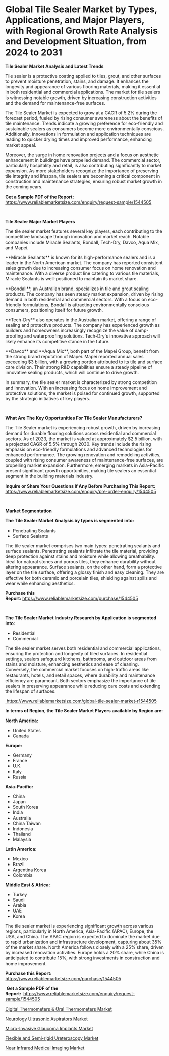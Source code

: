 <p><h1>Global Tile Sealer Market by Types, Applications, and Major Players, with Regional Growth Rate Analysis and Development Situation, from 2024 to 2031</h1></p><p><strong>Tile Sealer Market Analysis and Latest Trends</strong></p>
<p><p>Tile sealer is a protective coating applied to tiles, grout, and other surfaces to prevent moisture penetration, stains, and damage. It enhances the longevity and appearance of various flooring materials, making it essential in both residential and commercial applications. The market for tile sealers is witnessing notable growth, driven by increasing construction activities and the demand for maintenance-free surfaces.</p><p>The Tile Sealer Market is expected to grow at a CAGR of 5.2% during the forecast period, fueled by rising consumer awareness about the benefits of tile maintenance. Trends indicate a growing preference for eco-friendly and sustainable sealers as consumers become more environmentally conscious. Additionally, innovations in formulation and application techniques are leading to quicker drying times and improved performance, enhancing market appeal.</p><p>Moreover, the surge in home renovation projects and a focus on aesthetic enhancement in buildings have propelled demand. The commercial sector, particularly hospitality and retail, is also contributing significantly to market expansion. As more stakeholders recognize the importance of preserving tile integrity and lifespan, tile sealers are becoming a critical component in construction and maintenance strategies, ensuring robust market growth in the coming years.</p></p>
<p><strong>Get a Sample PDF of the Report:&nbsp;</strong> <a href="https://www.reliablemarketsize.com/enquiry/request-sample/1544505?utm_campaign=1167&utm_medium=2&utm_source=Github&utm_content=ia&utm_term=08112024&utm_id=tile-sealer">https://www.reliablemarketsize.com/enquiry/request-sample/1544505</a></p>
<p>&nbsp;</p>
<p><strong>Tile Sealer Major Market Players</strong></p>
<p><p>The tile sealer market features several key players, each contributing to the competitive landscape through innovation and market reach. Notable companies include Miracle Sealants, Bondall, Tech-Dry, Davco, Aqua Mix, and Mapei.</p><p>**Miracle Sealants** is known for its high-performance sealers and is a leader in the North American market. The company has reported consistent sales growth due to increasing consumer focus on home renovation and maintenance. With a diverse product line catering to various tile materials, Miracle Sealants is well-positioned to maintain its market share.</p><p>**Bondall**, an Australian brand, specializes in tile and grout sealing products. The company has seen steady market expansion, driven by rising demand in both residential and commercial sectors. With a focus on eco-friendly formulations, Bondall is attracting environmentally conscious consumers, positioning itself for future growth.</p><p>**Tech-Dry** also operates in the Australian market, offering a range of sealing and protective products. The company has experienced growth as builders and homeowners increasingly recognize the value of damp-proofing and waterproofing solutions. Tech-Dry's innovative approach will likely enhance its competitive stance in the future.</p><p>**Davco** and **Aqua Mix**, both part of the Mapei Group, benefit from the strong brand reputation of Mapei. Mapei reported annual sales exceeding $3 billion, with a growing portion attributed to its tile and surface care division. Their strong R&D capabilities ensure a steady pipeline of innovative sealing products, which will continue to drive growth.</p><p>In summary, the tile sealer market is characterized by strong competition and innovation. With an increasing focus on home improvement and protective solutions, the market is poised for continued growth, supported by the strategic initiatives of key players.</p></p>
<p>&nbsp;</p>
<p><strong>What Are The Key Opportunities For Tile Sealer Manufacturers?</strong></p>
<p><p>The Tile Sealer market is experiencing robust growth, driven by increasing demand for durable flooring solutions across residential and commercial sectors. As of 2023, the market is valued at approximately $2.5 billion, with a projected CAGR of 5.5% through 2030. Key trends include the rising emphasis on eco-friendly formulations and advanced technologies for enhanced performance. The growing renovation and remodeling activities, coupled with rising consumer awareness of maintenance-free surfaces, are propelling market expansion. Furthermore, emerging markets in Asia-Pacific present significant growth opportunities, making tile sealers an essential segment in the building materials industry.</p></p>
<p><strong>Inquire or Share Your Questions If Any Before Purchasing This Report:</strong> <a href="https://www.reliablemarketsize.com/enquiry/pre-order-enquiry/1544505?utm_campaign=1167&utm_medium=2&utm_source=Github&utm_content=ia&utm_term=08112024&utm_id=tile-sealer">https://www.reliablemarketsize.com/enquiry/pre-order-enquiry/1544505</a></p>
<p>&nbsp;</p>
<p><strong>Market Segmentation</strong></p>
<p><strong>The Tile Sealer Market Analysis by types is segmented into:</strong></p>
<p><ul><li>Penetrating Sealants</li><li>Surface Sealants</li></ul></p>
<p><p>The tile sealer market comprises two main types: penetrating sealants and surface sealants. Penetrating sealants infiltrate the tile material, providing deep protection against stains and moisture while allowing breathability. Ideal for natural stones and porous tiles, they enhance durability without altering appearance. Surface sealants, on the other hand, form a protective layer on the tile surface, offering a glossy finish and easy cleaning. They are effective for both ceramic and porcelain tiles, shielding against spills and wear while enhancing aesthetics.</p></p>
<p><strong>Purchase this Report:&nbsp;</strong><a href="https://www.reliablemarketsize.com/purchase/1544505?utm_campaign=1167&utm_medium=2&utm_source=Github&utm_content=ia&utm_term=08112024&utm_id=tile-sealer">https://www.reliablemarketsize.com/purchase/1544505</a></p>
<p>&nbsp;</p>
<p><strong>The Tile Sealer Market Industry Research by Application is segmented into:</strong></p>
<p><ul><li>Residential</li><li>Commercial</li></ul></p>
<p><p>The tile sealer market serves both residential and commercial applications, ensuring the protection and longevity of tiled surfaces. In residential settings, sealers safeguard kitchens, bathrooms, and outdoor areas from stains and moisture, enhancing aesthetics and ease of cleaning. Conversely, the commercial market focuses on high-traffic areas like restaurants, hotels, and retail spaces, where durability and maintenance efficiency are paramount. Both sectors emphasize the importance of tile sealers in preserving appearance while reducing care costs and extending the lifespan of surfaces.</p></p>
<p><a href="https://www.reliablemarketsize.com/global-tile-sealer-market-r1544505?utm_campaign=1167&utm_medium=2&utm_source=Github&utm_content=ia&utm_term=08112024&utm_id=tile-sealer">&nbsp;https://www.reliablemarketsize.com/global-tile-sealer-market-r1544505</a></p>
<p><strong>In terms of Region, the Tile Sealer Market Players available by Region are:</strong></p>
<p>
    <p> <strong> North America: </strong>
        <ul>
            <li>United States</li>
            <li>Canada</li>
        </ul>
        </p> 
    <p> <strong> Europe: </strong>
        <ul>
            <li>Germany</li>
            <li>France</li>
            <li>U.K.</li>
            <li>Italy</li>
            <li>Russia</li>
        </ul>
        </p> 
    <p> <strong> Asia-Pacific: </strong>
        <ul>
            <li>China</li>
            <li>Japan</li>
            <li>South Korea</li>
            <li>India</li>
            <li>Australia</li>
            <li>China Taiwan</li>
            <li>Indonesia</li>
            <li>Thailand</li>
            <li>Malaysia</li>
        </ul>
        </p> 
    <p> <strong> Latin America: </strong>
        <ul>
            <li>Mexico</li>
            <li>Brazil</li>
            <li>Argentina Korea</li>
            <li>Colombia</li>
        </ul>
        </p> 
    <p> <strong> Middle East & Africa: </strong>
        <ul>
            <li>Turkey</li>
            <li>Saudi</li>
            <li>Arabia</li>
            <li>UAE</li>
            <li>Korea</li>
        </ul>
    </p>
    </p>
<p><p>The tile sealer market is experiencing significant growth across various regions, particularly in North America, Asia-Pacific (APAC), Europe, the USA, and China. The APAC region is expected to dominate the market due to rapid urbanization and infrastructure development, capturing about 35% of the market share. North America follows closely with a 25% share, driven by increased renovation activities. Europe holds a 20% share, while China is anticipated to contribute 15%, with strong investments in construction and home improvement.</p></p>
<p><strong>Purchase this Report: </strong><a href="https://www.reliablemarketsize.com/purchase/1544505?utm_campaign=1167&utm_medium=2&utm_source=Github&utm_content=ia&utm_term=08112024&utm_id=tile-sealer">https://www.reliablemarketsize.com/purchase/1544505</a></p>
<p>&nbsp;<strong>Get a Sample PDF of the Report:&nbsp;&nbsp;</strong><a href="https://www.reliablemarketsize.com/enquiry/request-sample/1544505?utm_campaign=1167&utm_medium=2&utm_source=Github&utm_content=ia&utm_term=08112024&utm_id=tile-sealer">https://www.reliablemarketsize.com/enquiry/request-sample/1544505</a></p>
<p><strong></strong></p>
<p><p><a href="https://issuu.com/reportprime-2/docs/digital-thermometers-oral-thermomet_61a01b7c90384c?utm_campaign=1167&utm_medium=2&utm_source=Github&utm_content=ia&utm_term=08112024&utm_id=tile-sealer">Digital Thermometers & Oral Thermometers Market</a></p><p><a href="https://issuu.com/reportprime-2/docs/neurology-ultrasonic-aspirators-mar_cc886d5efb28aa?utm_campaign=1167&utm_medium=2&utm_source=Github&utm_content=ia&utm_term=08112024&utm_id=tile-sealer">Neurology Ultrasonic Aspirators Market</a></p><p><a href="https://issuu.com/reportprime-2/docs/micro-invasive-glaucoma-implants-ma_60912033f9aa73?utm_campaign=1167&utm_medium=2&utm_source=Github&utm_content=ia&utm_term=08112024&utm_id=tile-sealer">Micro-Invasive Glaucoma Implants Market</a></p><p><a href="https://issuu.com/reportprime-2/docs/flexible-and-semi-rigid-ureteroscop_54ca44f74744ae?utm_campaign=1167&utm_medium=2&utm_source=Github&utm_content=ia&utm_term=08112024&utm_id=tile-sealer">Flexible and Semi-rigid Ureteroscopy Market</a></p><p><a href="https://issuu.com/reportprime-2/docs/near-infrared-medical-imaging-marke_24496ec11d7e78?utm_campaign=1167&utm_medium=2&utm_source=Github&utm_content=ia&utm_term=08112024&utm_id=tile-sealer">Near Infrared Medical Imaging Market</a></p></p>
